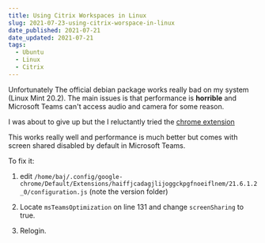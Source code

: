 ```yaml
---
title: Using Citrix Workspaces in Linux
slug: 2021-07-23-using-citrix-worspace-in-linux
date_published: 2021-07-21
date_updated: 2021-07-21
tags:
  - Ubuntu
  - Linux
  - Citrix
---
```


Unfortunately The official debian package works really bad on my system (Linux Mint 20.2). The main issues is that performance is __horrible__ and Microsoft Teams can't access audio and camera for some reason. 
<!-- more -->

I was about to give up but the I reluctantly tried the [chrome extension](https://chrome.google.com/webstore/detail/citrix-workspace/haiffjcadagjlijoggckpgfnoeiflnem)

This works really well and performance is much better but comes with screen shared disabled by default in Microsoft Teams.

To fix it:

1. edit `/home/baj/.config/google-chrome/Default/Extensions/haiffjcadagjlijoggckpgfnoeiflnem/21.6.1.2_0/configuration.js` (note the version folder)
   
2. Locate `msTeamsOptimization` on line 131 and change `screenSharing` to true.
3. Relogin.